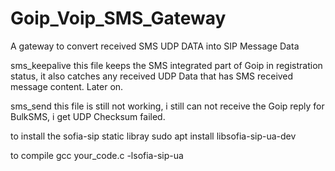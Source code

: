 # Goip_Voip_SMS_Gateway
A gateway to convert received SMS UDP DATA into SIP Message Data 

sms_keepalive
this file keeps the SMS integrated part of Goip in registration status, it also catches any received UDP Data
that has SMS received message content. Later on.


sms_send
this file is still not working, i still can not receive the Goip reply for BulkSMS, i get UDP Checksum failed.


to install the sofia-sip static libray
sudo apt install libsofia-sip-ua-dev

to compile 
gcc your_code.c -lsofia-sip-ua


